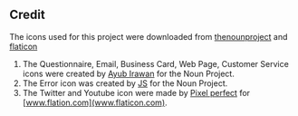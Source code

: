 ## Credit

The icons used for this project were downloaded from [thenounproject](http://thenounproject.com) and [flaticon](http://www.flaticon.com)

1. The Questionnaire, Email, Business Card, Web Page, Customer Service icons were created by [Ayub Irawan](https://thenounproject.com/ayub12/) for the Noun Project.
2. The Error icon was created by [JS](https://thenounproject.com/jevgeni.striganov/) for the Noun Project.
3. The Twitter and Youtube icon were made by [Pixel perfect](https://www.flaticon.com/authors/pixel-perfect) for [www.flation.com](www.flaticon.com).
